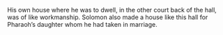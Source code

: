 His own house where he was to dwell, in the other court back of the hall, was of like workmanship. Solomon also made a house like this hall for Pharaoh’s daughter whom he had taken in marriage.
